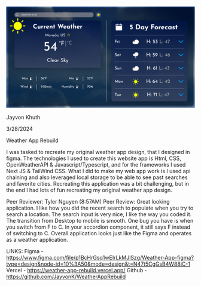 ![alt text](image.png)

Jayvon Khuth

3/28/2024

Weather App Rebuild

I was tasked to recreate my original weather app design, that I designed in figma. The technologies I used to create this website app is Html, CSS, OpenWeatherAPI & Javascript/Typescript, and for the frameworks I used Next JS & TailWind CSS. What I did to make my web app work is I used api chaining and also leveraged local storage to be able to see past searches and favorite cities. Recreating this application was a bit challenging, but in the end I had lots of fun recreating my original weather app design.

Peer Reviewer: Tyler Nguyen (8:57AM)
Peer Review: Great looking application. I like how you did the recent search to populate when you try to search a location. The search input is very nice, I like the way you coded it. The transition from Desktop to mobile is smooth. One bug you have is when you switch from F to C. In your accordion component, it still says F instead of switching to C. Overall application looks just like the Figma and operates as a weather application.

LINKS:
Figma - https://www.figma.com/file/p1BcHrGsq1wEIrLkMJlSzg/Weather-App-figma?type=design&node-id=10%3A50&mode=design&t=N47t5CgGsB4W88iC-1
Vercel - https://weather-app-rebuild.vercel.app/
Github - https://github.com/JayvonK/WeatherAppRebuild
